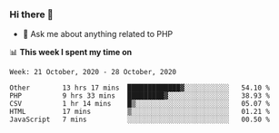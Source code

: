 ### Hi there 👋

<!--
**mustafaculban/mustafaculban** is a ✨ _special_ ✨ repository because its `README.md` (this file) appears on your GitHub profile.

Here are some ideas to get you started:

- 🌱 I’m currently learning ...
- 👯 I’m looking to collaborate on ...
- 🤔 I’m looking for help with ...
- 📫 How to reach me: ...
- 😄 Pronouns: ...
- ⚡ Fun fact: ...

-->
- 💬 Ask me about anything related to PHP


📊 **This week I spent my time on**
<!--START_SECTION:waka-->
```text
Week: 21 October, 2020 - 28 October, 2020

Other        13 hrs 17 mins  █████████████▓░░░░░░░░░░░   54.10 % 
PHP          9 hrs 33 mins   █████████▓░░░░░░░░░░░░░░░   38.93 % 
CSV          1 hr 14 mins    █▒░░░░░░░░░░░░░░░░░░░░░░░   05.07 % 
HTML         17 mins         ▒░░░░░░░░░░░░░░░░░░░░░░░░   01.21 % 
JavaScript   7 mins          ░░░░░░░░░░░░░░░░░░░░░░░░░   00.50 % 
```
<!--END_SECTION:waka-->

